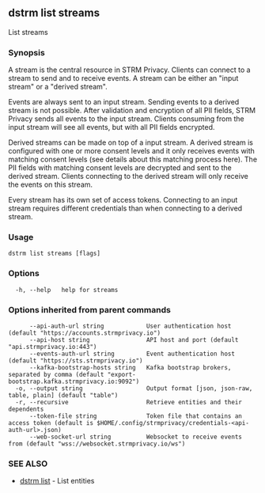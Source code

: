 ## dstrm list streams

List streams

### Synopsis

A stream is the central resource in STRM Privacy. Clients can connect to
a stream to send and to receive events. A stream can be either an "input
stream" or a "derived stream".

Events are always sent to an input stream. Sending events to a derived
stream is not possible. After validation and encryption of all PII
fields, STRM Privacy sends all events to the input stream. Clients
consuming from the input stream will see all events, but with all PII
fields encrypted.

Derived streams can be made on top of a input stream. A derived stream
is configured with one or more consent levels and it only receives
events with matching consent levels (see details about this matching
process here). The PII fields with matching consent levels are decrypted
and sent to the derived stream. Clients connecting to the derived stream
will only receive the events on this stream.

Every stream has its own set of access tokens. Connecting to an input
stream requires different credentials than when connecting to a derived
stream.

### Usage

```
dstrm list streams [flags]
```

### Options

```
  -h, --help   help for streams
```

### Options inherited from parent commands

```
      --api-auth-url string            User authentication host (default "https://accounts.strmprivacy.io")
      --api-host string                API host and port (default "api.strmprivacy.io:443")
      --events-auth-url string         Event authentication host (default "https://sts.strmprivacy.io")
      --kafka-bootstrap-hosts string   Kafka bootstrap brokers, separated by comma (default "export-bootstrap.kafka.strmprivacy.io:9092")
  -o, --output string                  Output format [json, json-raw, table, plain] (default "table")
  -r, --recursive                      Retrieve entities and their dependents
      --token-file string              Token file that contains an access token (default is $HOME/.config/strmprivacy/credentials-<api-auth-url>.json)
      --web-socket-url string          Websocket to receive events from (default "wss://websocket.strmprivacy.io/ws")
```

### SEE ALSO

* [dstrm list](dstrm_list.md)	 - List entities

